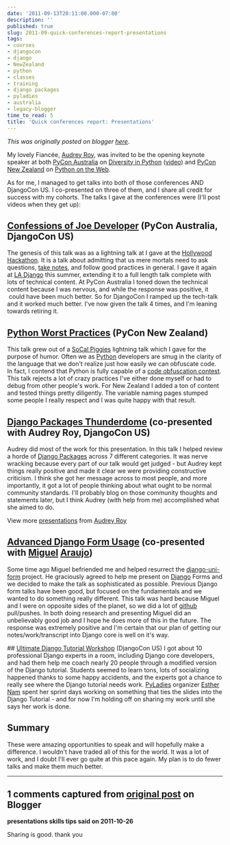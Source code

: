 ```yaml
---
date: '2011-09-13T20:11:00.000-07:00'
description: ''
published: true
slug: 2011-09-quick-conferences-report-presentations
tags:
- courses
- djangocon
- django
- NewZealand
- python
- classes
- training
- django packages
- pyladies
- australia
- legacy-blogger
time_to_read: 5
title: 'Quick conferences report: Presentations'
---
```


*This was originally posted on blogger [here](https://pydanny.blogspot.com/2011/09/quick-conferences-report-presentations.html)*.

My lovely Fiancée, [Audrey Roy](https://audreyr.posterous.com/), was invited to be the opening keynote speaker at both [PyCon Australia](https://pycon-au.org/2011)&nbsp;on [Diversity in Python](https://www.slideshare.net/audreyr/pycon-australia-2011-keynote-audrey-roy)&nbsp;([video](https://www.youtube.com/watch?v=76YfICi8LcA)) and [PyCon New Zealand](https://nz.pycon.org/2011/about/)&nbsp;on [Python on the Web](https://www.slideshare.net/audreyr/kiwi-pycon-2011-audrey-roy-keynote-speech).

As for me, I managed to get talks into both of those conferences AND DjangoCon US. I co-presented on three of them, and I share all credit for success with my cohorts.&nbsp;The talks I gave at the conferences were (I'll post videos when they get up):

## [Confessions of Joe Developer](https://www.slideshare.net/pydanny/confessions-of-a-joe-developer) (PyCon Australia, DjangoCon US)
The genesis of this talk was as a lightning talk at I gave at the [Hollywood](https://pydanny.blogspot.com/2011/06/hollywood-hackathon-on-june-18th.html) [Hackathon](https://pydanny.blogspot.com/2011/06/hollywood-hackathon-report.html). It is a talk about admitting that us mere mortals need to ask questions, [take notes](https://pydanny-event-notes.rtfd.org/), and follow good practices in general. I gave it again at [LA Django](https://www.meetup.com/ladjango/) this summer, extending it to a full length talk complete with lots of technical content. At PyCon Australia I toned down the technical content because I was nervous, and while the response was positive, it &nbsp;could have been much better. So for DjangoCon I ramped up the tech-talk and it worked much better. I've now given the talk 4 times, and I'm leaning towards retiring it.


## [Python Worst Practices](https://www.slideshare.net/pydanny/python-worst-practices) (PyCon New Zealand)
This talk grew out of a [SoCal Piggies](https://socal-piggies.org/scp) lightning talk which I gave for the purpose of humor. Often we as [Python](https://python.org/) developers are smug in the clarity of the language that we don't realize just how easily we can obfuscate code. In fact, I contend that Python is fully capable of a [code obfuscation contest](https://en.wikipedia.org/wiki/Code_Obfuscation#Recreational_obfuscation). This talk rejects a lot of crazy practices I've either done myself or had to debug from other people's work. For New Zealand I added a ton of content and tested things pretty diligently. The variable naming pages stumped some people I really respect and I was quite happy with that result.


## [Django Packages Thunderdome](https://www.slideshare.net/audreyr/django-package-thunderdome-by-audrey-roy-daniel-greenfeld) (co-presented with Audrey Roy, DjangoCon US)
Audrey did most of the work for this presentation. In this talk I helped review a horde of [Django Packages](https://djangopackages.com/) across 7 different categories. It was nerve wracking because every part of our talk would get judged - but Audrey kept things really positive and made it clear we were providing constructive criticism. I think she got her message across to most people, and more importantly, it got a lot of people thinking about what ought to be normal community standards. I'll probably blog on those community thoughts and statements later, but I think Audrey (with help from me) accomplished what she aimed to do.

View more [presentations](https://www.slideshare.net/) from [Audrey Roy](https://www.slideshare.net/audreyr)


## [Advanced Django Form Usage](https://www.slideshare.net/pydanny/advanced-django-forms-usage) (co-presented with [Miguel](https://twitter.com/maraujop) [Araujo](https://tothinkornottothink.com/))

Some time ago Miguel befriended me and helped resurrect the [django-uni-form](https://django-uni-form.rtfd.org/) project. He graciously agreed to help me present on [Django](https://djangoproject.com/) Forms and we decided to make the talk as sophisticated as possible. Previous Django form talks have been good, but focused on the fundamentals and we wanted to do something really different. This talk was hard because Miguel and I were on opposite sides of the planet, so we did a lot of [github](https://github.com/) pull/pushes. In both doing research and presenting Miguel did an unbelievably good job and I hope he does more of this in the future. The response was extremely positive and I'm certain that our plan of getting our notes/work/transcript into Django core is well on it's way.


## [Ultimate Django Tutorial Workshop](https://pydanny.blogspot.com/2011/07/ultimate-django-tutorial-workshop.html) (DjangoCon US)
I got about 10 professional Django experts in a room, including Django core developers, and had them help me coach nearly 20 people through a modified version of the Django tutorial. Students seemed to learn tons, lots of socializing happened thanks to some happy accidents, and the experts got a chance to really see where the Django tutorial needs work. [PyLadies](https://pyladies.com/) organizer [Esther Nam](https://esthernam.com/) spent her sprint days working on something that ties the slides into the Django Tutorial - and for now I'm holding off on sharing my work until she says her work is done.

## Summary
These were amazing opportunities to speak and will hopefully make a difference. I wouldn't have traded all of this for the world. It was a lot of work, and I doubt I'll ever go quite at this pace again. My plan is to do fewer talks and make them much better.

---

## 1 comments captured from [original post](https://pydanny.blogspot.com/2011/09/quick-conferences-report-presentations.html) on Blogger

**presentations skills tips said on 2011-10-26**

Sharing is good. thank you

